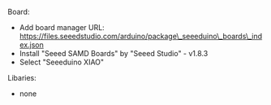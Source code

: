Board:
  - Add board manager URL:  https://files.seeedstudio.com/arduino/package\_seeeduino\_boards\_index.json
  - Install "Seeed SAMD Boards" by "Seeed Studio" - v1.8.3
  - Select "Seeeduino XIAO"

Libaries:
  - none

